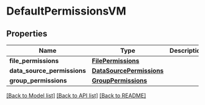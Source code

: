 # DefaultPermissionsVM


## Properties
Name | Type | Description | Notes
------------ | ------------- | ------------- | -------------
**file_permissions** | [**FilePermissions**](FilePermissions.md) |  | [optional] 
**data_source_permissions** | [**DataSourcePermissions**](DataSourcePermissions.md) |  | [optional] 
**group_permissions** | [**GroupPermissions**](GroupPermissions.md) |  | [optional] 

[[Back to Model list]](../README.md#documentation-for-models) [[Back to API list]](../README.md#documentation-for-api-endpoints) [[Back to README]](../README.md)


